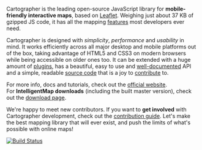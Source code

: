 Cartographer is the leading open-source JavaScript library for **mobile-friendly interactive maps**, based on [Leaflet][official website].
Weighing just about 37 KB of gzipped JS code, it has all the mapping [features][] most developers ever need.

Cartographer is designed with *simplicity*, *performance* and *usability* in mind.
It works efficiently across all major desktop and mobile platforms out of the box,
taking advantage of HTML5 and CSS3 on modern browsers while being accessible on older ones too.
It can be extended with a huge amount of [plugins][],
has a beautiful, easy to use and [well-documented][] API
and a simple, readable [source code][] that is a joy to [contribute][] to.

For more info, docs and tutorials, check out the [official website][].<br>
For **IntelligentMap downloads** (including the built master version), check out the [download page][].

We're happy to meet new contributors.
If you want to **get involved** with Cartographer development, check out the [contribution guide][contribute].
Let's make the best mapping library that will ever exist,
and push the limits of what's possible with online maps!

[![Build Status](https://travis-ci.org/IntelligentMap/Cartographer.svg?branch=master)](https://travis-ci.org/IntelligentMap/Cartographer)

 [contributors]: https://github.com/IntelligentMap/IntelligentMap/graphs/contributors
 [features]: http://intelligentmap.oopscommand.com/#features
 [plugins]: http://intelligentmap.oopscommand.com/plugins.html
 [well-documented]: http://intelligentmap.oopscommand.com/reference.html "IntelligentMap API reference"
 [source code]: https://github.com/IntelligentMap/IntelligentMap "IntelligentMap GitHub repository"
 [hosted on GitHub]: http://github.com/IntelligentMap/IntelligentMap
 [contribute]: https://github.com/IntelligentMap/IntelligentMap/blob/master/CONTRIBUTING.md "A guide to contributing to IntelligentMap"
 [official website]: http://intelligentmap.oopscommand.com
 [download page]: http://intelligentmap.oopscommand.com/download.html

